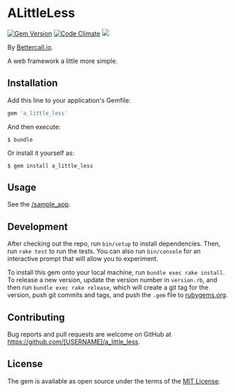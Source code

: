 # ALittleLess

[![Gem Version](https://badge.fury.io/rb/a_little_less.svg)](https://badge.fury.io/rb/a_little_less)
[![Code Climate](https://codeclimate.com/github/tomlobato/a_little_less.svg)](https://codeclimate.com/github/tomlobato/a_little_less)
![](http://ruby-gem-downloads-badge.herokuapp.com/a_little_less?type=total&label=gem%20downloads)
 
By [Bettercall.io](https://bettercall.io/).

A web framework a little more simple.

## Installation

Add this line to your application's Gemfile:

```ruby
gem 'a_little_less'
```

And then execute:

    $ bundle

Or install it yourself as:

    $ gem install a_little_less

## Usage

See the [/sample_app](https://github.com/tomlobato/little_less/tree/master/sample_app).

## Development

After checking out the repo, run `bin/setup` to install dependencies. Then, run `rake test` to run the tests. You can also run `bin/console` for an interactive prompt that will allow you to experiment.

To install this gem onto your local machine, run `bundle exec rake install`. To release a new version, update the version number in `version.rb`, and then run `bundle exec rake release`, which will create a git tag for the version, push git commits and tags, and push the `.gem` file to [rubygems.org](https://rubygems.org).

## Contributing

Bug reports and pull requests are welcome on GitHub at https://github.com/[USERNAME]/a_little_less.


## License

The gem is available as open source under the terms of the [MIT License](http://opensource.org/licenses/MIT).

